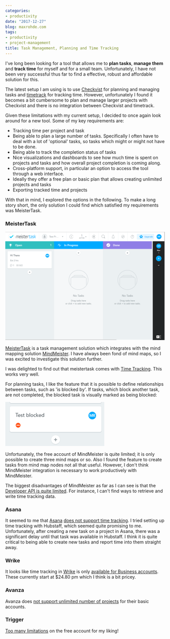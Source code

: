 ```yaml
---
categories:
- productivity
date: "2017-12-27"
blog: maxrohde.com
tags:
- productivity
- project-management
title: Task Management, Planning and Time Tracking
---
```


I've long been looking for a tool that allows me to **plan tasks**, **manage them** and **track time** for myself and for a small team. Unfortunately, I have not been very successful thus far to find a effective, robust and affordable solution for this.

The latest setup I am using is to use [Checkvist](https://checkvist.com/) for planning and managing tasks and [timetrack](http://timetrack.io/) for tracking time. However, unfortunately I found it becomes a bit cumbersome to plan and manage larger projects with Checkvist and there is no integration between Checkvist and timetrack.

Given these limitations with my current setup, I decided to once again look around for a new tool. Some of my key requirements are:

- Tracking time per project and task
- Being able to plan a large number of tasks. Specifically I often have to deal with a lot of 'optional' tasks, so tasks which might or might not have to be done.
- Being able to track the completion status of tasks
- Nice visualizations and dashboards to see how much time is spent on projects and tasks and how overall project completion is coming along.
- Cross-platform support, in particular an option to access the tool through a web interface.
- Ideally they offer a free plan or basic plan that allows creating unlimited projects and tasks
- Exporting tracked time and projects

With that in mind, I explored the options in the following. To make a long story short, the only solution I could find which satisfied my requirements was MeisterTask.

### MeisterTask

![meistertask](images/meistertask.png)

[MeisterTask](https://www.meistertask.com/) is a task management solution which integrates with the mind mapping solution [MindMeister](https://www.mindmeister.com/). I have always been fond of mind maps, so I was excited to investigate this solution further.

I was delighted to find out that meistertask comes with [Time Tracking](https://support.meistertask.com/hc/en-us/articles/202560731-Time-Tracking). This works very well.

For planning tasks, I like the feature that it is possible to define relationships between tasks, such as 'is blocked by'. If tasks, which block another task, are not completed, the blocked task is visually marked as being blocked:

![blocked](images/blocked.png)

Unfortunately, the free account of MindMeister is quite limited; it is only possible to create three mind maps or so. Also I found the feature to create tasks from mind map nodes not all that useful. However, I don't think MindMeister integration is necessary to work productively with MindMeister.

The biggest disadvantages of MindMeister as far as I can see is that the [Developer API is quite limited](https://developers.mindmeister.com/). For instance, I can't find ways to retrieve and write time tracking data.

### Asana

It seemed to me that [Asana](https://asana.com/) [does not support time tracking](https://community.asana.com/t/whats-the-best-time-tracking-application-in-asana/1457). I tried setting up time tracking with Hubstaff, which seemed quite promising to me. Unfortunately, after creating a new task on a project in Asana, there was a significant delay until that task was available in Hubstaff. I think it is quite critical to being able to create new tasks and report time into them straight away.

### Wrike

It looks like time tracking in [Wrike](https://www.wrike.com/) is only [available for Business accounts](https://help.wrike.com/hc/en-us/articles/209603089-Time-Tracking). These currently start at $24.80 pm which I think is a bit pricey.

### Avanza

Avanza does [not support unlimited number of projects](https://www.avaza.com/pricing) for their basic accounts.

### Trigger

[Too many limitations](https://www.triggerapp.com/pricing) on the free account for my liking!